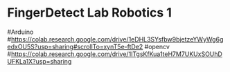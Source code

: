 # FingerDetect Lab Robotics 1 
#Arduino #https://colab.research.google.com/drive/1eDHL3SYsfbw9bjetzeYWyWg6gedxOU5S?usp=sharing#scrollTo=xynT5e-ftDe2
#opencv #https://colab.research.google.com/drive/1ITgsKfKua1teH7M7UKUxSOUhDUFKLa1X?usp=sharing